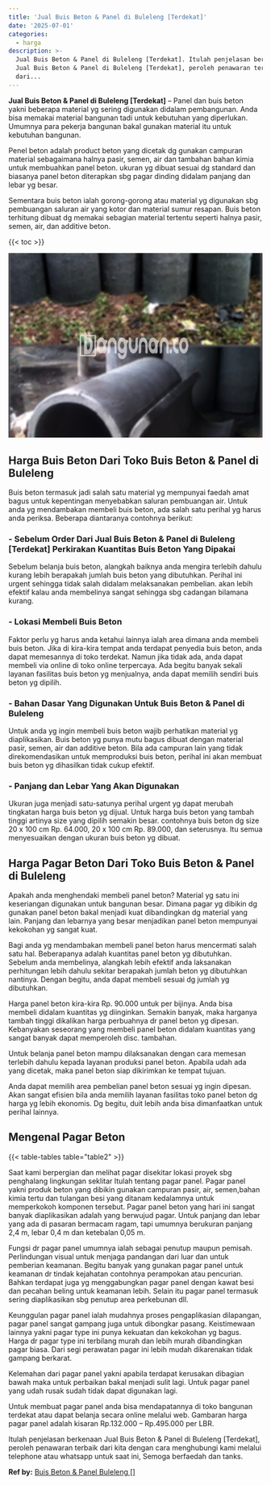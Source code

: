 ```yaml
---
title: 'Jual Buis Beton & Panel di Buleleng [Terdekat]'
date: '2025-07-01'
categories:
  - harga
description: >-
  Jual Buis Beton & Panel di Buleleng [Terdekat]. Itulah penjelasan berkenaan
  Jual Buis Beton & Panel di Buleleng [Terdekat], peroleh penawaran terbaik
  dari...
---
```


**Jual Buis Beton & Panel di Buleleng \[Terdekat\]** – Panel dan buis beton yakni beberapa material yg sering digunakan didalam pembangunan. Anda bisa memakai material bangunan tadi untuk kebutuhan yang diperlukan. Umumnya para pekerja bangunan bakal gunakan material itu untuk kebutuhan bangunan.

Penel beton adalah product beton yang dicetak dg gunakan campuran material sebagaimana halnya pasir, semen, air dan tambahan bahan kimia untuk membuahkan panel beton. ukuran yg dibuat sesuai dg standard dan biasanya panel beton diterapkan sbg pagar dinding didalam panjang dan lebar yg besar.

Sementara buis beton ialah gorong-gorong atau material yg digunakan sbg pembuangan saluran air yang kotor dan material sumur resapan. Buis beton terhitung dibuat dg memakai sebagian material tertentu seperti halnya pasir, semen, air, dan additive beton.

{{< toc >}}

![Jual Buis Beton & Panel di Buleleng [Terdekat]](/images/jual-panel-buis-beton-murah-28.png)

## Harga Buis Beton Dari Toko Buis Beton & Panel di Buleleng

Buis beton termasuk jadi salah satu material yg mempunyai faedah amat bagus untuk kepentingan menyebabkan saluran pembuangan air. Untuk anda yg mendambakan membeli buis beton, ada salah satu perihal yg harus anda periksa. Beberapa diantaranya contohnya berikut:

### \- Sebelum Order Dari Jual Buis Beton & Panel di Buleleng \[Terdekat\] Perkirakan Kuantitas Buis Beton Yang Dipakai

Sebelum belanja buis beton, alangkah baiknya anda mengira terlebih dahulu kurang lebih berapakah jumlah buis beton yang dibutuhkan. Perihal ini urgent sehingga tidak salah didalam melaksanakan pembelian. akan lebih efektif kalau anda membelinya sangat sehingga sbg cadangan bilamana kurang.

### \- Lokasi Membeli Buis Beton

Faktor perlu yg harus anda ketahui lainnya ialah area dimana anda membeli buis beton. Jika di kira-kira tempat anda terdapat penyedia buis beton, anda dapat memesannya di toko terdekat. Namun jika tidak ada, anda dapat membeli via online di toko online terpercaya. Ada begitu banyak sekali layanan fasilitas buis beton yg menjualnya, anda dapat memilih sendiri buis beton yg dipilih.

### \- Bahan Dasar Yang Digunakan Untuk Buis Beton & Panel di Buleleng

Untuk anda yg ingin membeli buis beton wajib perhatikan material yg diaplikasikan. Buis beton yg punya mutu bagus dibuat dengan material pasir, semen, air dan additive beton. Bila ada campuran lain yang tidak direkomendasikan untuk memproduksi buis beton, perihal ini akan membuat buis beton yg dihasilkan tidak cukup efektif.

### \- Panjang dan Lebar Yang Akan Digunakan

Ukuran juga menjadi satu-satunya perihal urgent yg dapat merubah tingkatan harga buis beton yg dijual. Untuk harga buis beton yang tambah tinggi artinya size yang dipilih semakin besar. contohnya buis beton dg size 20 x 100 cm Rp. 64.000, 20 x 100 cm Rp. 89.000, dan seterusnya. Itu semua menyesuaikan dengan ukuran buis beton yg dibuat.

## Harga Pagar Beton Dari Toko Buis Beton & Panel di Buleleng

Apakah anda menghendaki membeli panel beton? Material yg satu ini keseriangan digunakan untuk bangunan besar. Dimana pagar yg dibikin dg gunakan panel beton bakal menjadi kuat dibandingkan dg material yang lain. Panjang dan lebarnya yang besar menjadikan panel beton mempunyai kekokohan yg sangat kuat.

Bagi anda yg mendambakan membeli panel beton harus mencermati salah satu hal. Beberapanya adalah kuantitas panel beton yg dibutuhkan. Sebelum anda membelinya, alangkah lebih efektif anda laksanakan perhitungan lebih dahulu sekitar berapakah jumlah beton yg dibutuhkan nantinya. Dengan begitu, anda dapat membeli sesuai dg jumlah yg dibutuhkan.

Harga panel beton kira-kira Rp. 90.000 untuk per bijinya. Anda bisa membeli didalam kuantitas yg diinginkan. Semakin banyak, maka harganya tambah tinggi dikalikan harga perbuahnya dr panel beton yg dipesan. Kebanyakan seseorang yang membeli panel beton didalam kuantitas yang sangat banyak dapat memperoleh disc. tambahan.

Untuk belanja panel beton mampu dilaksanakan dengan cara memesan terlebih dahulu kepada layanan produksi panel beton. Apabila udah ada yang dicetak, maka panel beton siap dikirimkan ke tempat tujuan.

Anda dapat memilih area pembelian panel beton sesuai yg ingin dipesan. Akan sangat efisien bila anda memilih layanan fasilitas toko panel beton dg harga yg lebih ekonomis. Dg begitu, duit lebih anda bisa dimanfaatkan untuk perihal lainnya.

## Mengenal Pagar Beton

{{< table-tables table="table2" >}}

Saat kami berpergian dan melihat pagar disekitar lokasi proyek sbg penghalang lingkungan seklitar Itulah tentang pagar panel. Pagar panel yakni produk beton yang dibikin gunakan campuran pasir, air, semen,bahan kimia tertu dan tulangan besi yang ditanam kedalamnya untuk memperkokoh komponen tersebut. Pagar panel beton yang hari ini sangat banyak diaplikasikan adalah yang berwujud pagar. Untuk panjang dan lebar yang ada di pasaran bermacam ragam, tapi umumnya berukuran panjang 2,4 m, lebar 0,4 m dan ketebalan 0,05 m.

Fungsi dr pagar panel umumnya ialah sebagai penutup maupun pemisah. Perlindungan visual untuk menjaga pandangan dari luar dan untuk pemberian keamanan. Begitu banyak yang gunakan pagar panel untuk keamanan dr tindak kejahatan contohnya perampokan atau pencurian. Bahkan terdapat juga yg menggabungkan pagar panel dengan kawat besi dan pecahan beling untuk keamanan lebih. Selain itu pagar panel termasuk sering diaplikasikan sbg penutup area perkebunan dll.

Keunggulan pagar panel ialah mudahnya proses pengaplikasian dilapangan, pagar panel sangat gampang juga untuk dibongkar pasang. Keistimewaan lainnya yakni pagar type ini punya kekuatan dan kekokohan yg bagus. Harga dr pagar type ini terbilang murah dan lebih murah dibandingkan pagar biasa. Dari segi perawatan pagar ini lebih mudah dikarenakan tidak gampang berkarat.

Kelemahan dari pagar panel yakni apabila terdapat kerusakan dibagian bawah maka untuk perbaikan bakal menjadi sulit lagi. Untuk pagar panel yang udah rusak sudah tidak dapat digunakan lagi.

Untuk membuat pagar panel anda bisa mendapatannya di toko bangunan terdekat atau dapat belanja secara online melalui web. Gambaran harga pagar panel adalah kisaran Rp.132.000 – Rp.495.000 per LBR.

Itulah penjelasan berkenaan Jual Buis Beton & Panel di Buleleng \[Terdekat\], peroleh penawaran terbaik dari kita dengan cara menghubungi kami melalui telephone atau whatsapp untuk saat ini, Semoga berfaedah dan tanks.

**Ref by:** [Buis Beton & Panel Buleleng []](https://id.wikipedia.org/wiki/Buis)
